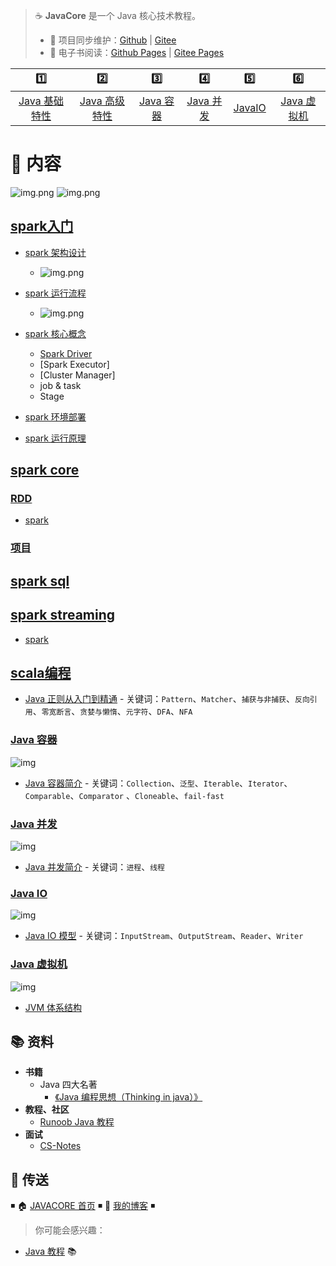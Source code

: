 > ☕ **JavaCore** 是一个 Java 核心技术教程。
>
> - 🔁 项目同步维护：[Github](https://github.com/dunwu/javacore/) | [Gitee](https://gitee.com/turnon/javacore/)
> - 📖 电子书阅读：[Github Pages](https://dunwu.github.io/javacore/) | [Gitee Pages](http://turnon.gitee.io/javacore/)

|               1️⃣                |               2️⃣                |           3️⃣            |           4️⃣            |         5️⃣         |             6️⃣              |
| :-----------------------------: | :-----------------------------: | :---------------------: | :---------------------: | :----------------: | :-------------------------: |
| [Java 基础特性](#java-基础特性) | [Java 高级特性](#java-高级特性) | [Java 容器](#java-容器) | [Java 并发](#java-并发) | [JavaIO](#java-io) | [Java 虚拟机](#java-虚拟机) |

# 📖 内容
![img.png](pic/思维导图.png)
![img.png](pic/img.png)
## [spark入门](basics)

- [spark 架构设计](basics/spark-core.md)
  - ![img.png](pic/basis/架构.png)

- [spark 运行流程](basics/spark-core.md)
  - ![img.png](pic/img_1.png)

- [spark 核心概念](basics/spark-core.md)
  - [Spark Driver](basics/spark-core.md)
  - [Spark Executor]
  - [Cluster Manager]
  - job & task
  - Stage
- [spark 环境部署](basics/spark-develop-env.md)
- [spark 运行原理](basics/spark-core.md)

## [spark core](sparkcore)

### [RDD](sparkcore/RDD/)

- [spark ](sparkcore/RDD//basic-grammar.md)

### [项目](sparkcore/RDD/)

## [spark sql](sparksql)

## [spark streaming](sparkstreaming)

- [spark ](sparkstreaming/java-basic-grammar.md)

## [scala编程](scala)

- [Java 正则从入门到精通](advanced/java-regex.md) - 关键词：`Pattern`、`Matcher`、`捕获与非捕获`、`反向引用`、`零宽断言`、`贪婪与懒惰`、`元字符`、`DFA`、`NFA`

### [Java 容器](container)

![img](https://raw.githubusercontent.com/dunwu/images/dev/snap/20200221175550.png)

- [Java 容器简介](container/java-container.md) - 关键词：`Collection`、`泛型`、`Iterable`、`Iterator`、`Comparable`、`Comparator`
  、`Cloneable`、`fail-fast`

### [Java 并发](concurrent)

![img](https://raw.githubusercontent.com/dunwu/images/dev/snap/20200221175827.png)

- [Java 并发简介](concurrent/Java并发简介.md) - 关键词：`进程`、`线程`

### [Java IO](io)

![img](https://raw.githubusercontent.com/dunwu/images/dev/snap/20200630195043.png)

- [Java IO 模型](io/java-io.md) - 关键词：`InputStream`、`OutputStream`、`Reader`、`Writer`

### [Java 虚拟机](jvm)

![img](https://raw.githubusercontent.com/dunwu/images/dev/snap/20200628154803.png)

- [JVM 体系结构](jvm/jvm-architecture.md)

## 📚 资料

- **书籍**
    - Java 四大名著
        - [《Java 编程思想（Thinking in java）》](https://book.douban.com/subject/2130190/)
- **教程、社区**
    - [Runoob Java 教程](https://www.runoob.com/java/java-tutorial.html)
- **面试**
    - [CS-Notes](https://github.com/CyC2018/CS-Notes)

## 🚪 传送

◾ 🏠 [JAVACORE 首页](https://github.com/dunwu/javacore) ◾ 🎯 [我的博客](https://github.com/dunwu/blog) ◾

> 你可能会感兴趣：

- [Java 教程](https://github.com/dunwu/java-tutorial) 📚
